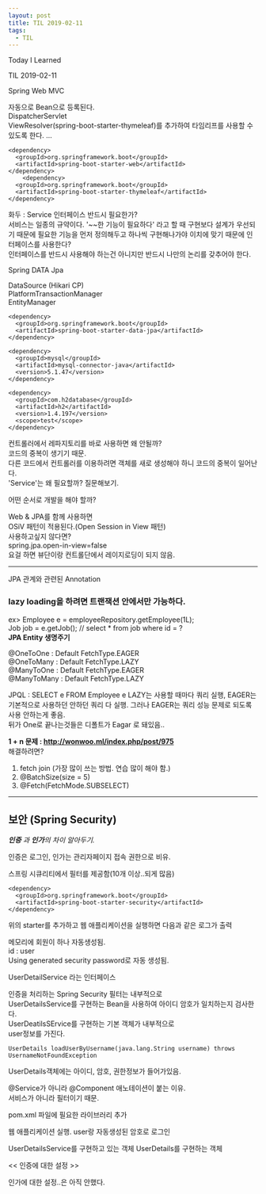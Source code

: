 ```yaml
---
layout: post 
title: TIL 2019-02-11
tags:
  - TIL
---
```


Today I Learned

TIL 2019-02-11

Spring Web MVC

자동으로 Bean으로 등록된다.  
DispatcherServlet  
ViewResolver(spring-boot-starter-thymeleaf)를 추가하여 타임리프를 사용할 수 있도록 한다.
...

```
<dependency>
  <groupId>org.springframework.boot</groupId>
  <artifactId>spring-boot-starter-web</artifactId>
</dependency>
    <dependency>
  <groupId>org.springframework.boot</groupId>
  <artifactId>spring-boot-starter-thymeleaf</artifactId>
</dependency>

```

화두 : Service 인터페이스 반드시 필요한가?  
서비스는 일종의 규약이다. '~~한 기능이 필요하다' 라고 할 때   구현보다 설계가 우선되기 때문에 필요한 기능을 먼저 정의해두고   하나씩 구현해나가야 이치에 맞기 때문에 인터페이스를 사용한다?  
인터페이스를 반드시 사용해야 하는건 아니지만 반드시 나만의   논리를 갖추어야 한다.

Spring DATA Jpa

DataSource (Hikari CP)   
PlatformTransactionManager  
EntityManager  

```
<dependency>
  <groupId>org.springframework.boot</groupId>
  <artifactId>spring-boot-starter-data-jpa</artifactId>
</dependency>

<dependency>
  <groupId>mysql</groupId>
  <artifactId>mysql-connector-java</artifactId>
  <version>5.1.47</version>
</dependency>

<dependency>
  <groupId>com.h2database</groupId>
  <artifactId>h2</artifactId>
  <version>1.4.197</version>
  <scope>test</scope>
</dependency>
```


컨트롤러에서 레파지토리를 바로 사용하면 왜 안될까?  
코드의 중복이 생기기 때문.  
다른 코드에서 컨트롤러를 이용하려면 객체를 새로 생성해야 하니 코드의 중복이 일어난다.  
'Service'는 왜 필요할까? 질문해보기.  

어떤 순서로 개발을 해야 할까?  

Web & JPA를 함께 사용하면  
OSiV 패턴이 적용된다.(Open Session in View 패턴)  
사용하고싶지 않다면?  
spring.jpa.open-in-view=false  
요걸 하면 뷰단이랑 컨트롤단에서 레이지로딩이 되지 않음.  

--- 

JPA 관계와 관련된 Annotation

### lazy loading을 하려면 트랜잭션 안에서만 가능하다.
ex> Employee e = employeeRepository.getEmployee(1L);  
Job job = e.getJob(); // select * from job where id = ?  
**JPA Entity 생명주기**

@OneToOne  : Default FetchType.EAGER  
@OneToMany  : Default FetchType.LAZY  
@ManyToOne : Default FetchType.EAGER  
@ManyToMany : Default FetchType.LAZY  

JPQL : SELECT e FROM Employee e
LAZY는 사용할 때마다 쿼리 실행, EAGER는 기본적으로 사용하던 안하던 쿼리 다 실행. 그러나 EAGER는 쿼리 성능 문제로 되도록 사용 안하는게 좋음.  
뒤가 One로 끝나는것들은 디폴트가 Eagar 로 돼있음..

**1 + n 문제 : http://wonwoo.ml/index.php/post/975**  
해결하려면?  
1) fetch join (가장 많이 쓰는 방법. 연습 많이 해야 함.)
2) @BatchSize(size = 5)
3) @Fetch(FetchMode.SUBSELECT)

---

## 보안 (Spring Security)
***인증** 과 **인가**의 차이 알아두기.*

인증은 로그인, 인가는 관리자페이지 접속 권한으로 비유.  

스프링 시큐리티에서 필터를 제공함(10개 이상..되게 많음)  
```
<dependency>
  <groupId>org.springframework.boot</groupId>
  <artifactId>spring-boot-starter-security</artifactId>
</dependency>
```

위의 starter를 추가하고 웹 애플리케이션을 실행하면 다음과 같은 로그가 출력

메모리에 회원이 하나 자동생성됨.  
id : user  
Using generated security password로 자동 생성됨.  

UserDetailService 라는 인터페이스  

인증을 처리하는 Spring Security 필터는 내부적으로  
UserDetailsService를 구현하는 Bean을 사용하여 아이디  암호가 일치하는지 검사한다.  
UserDeatilsSErvice를 구현하는 기본 객체가 내부적으로  
user정보를 가진다.  
```
UserDetails loadUserByUsername(java.lang.String username) throws UsernameNotFoundException
```

UserDetails객체에는 아이디, 암호, 권한정보가 들어가있음.  


@Service가 아니라 @Component 애노테이션이 붙는 이유.  
서비스가 아니라 필터이기 때문.  

pom.xml 파일에 필요한 라이브러리 추가  

웹 애플리케이션 실행. user랑 자동생성된 암호로 로그인

 UserDetailsService를 구현하고 있는 객체
 UserDetails를 구현하는 객체

 << 인증에 대한 설정 >>

 인가에 대한 설정..은 아직 안했다.